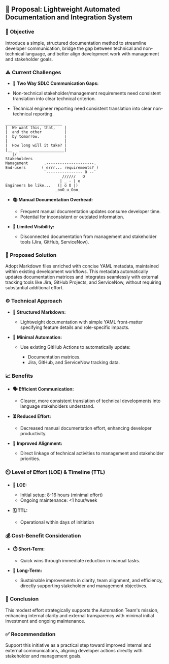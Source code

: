 ## 📄 Proposal: Lightweight Automated Documentation and Integration System

### 🎯 Objective

Introduce a simple, structured documentation method to streamline developer communication, bridge the gap between technical and non-technical language, and better align development work with management and stakeholder goals.

### ⚠️ Current Challenges

* **💬 Two Way SDLC Communication Gaps:**

* Non-technical stakeholder/management requirements need consistent translation into clear technical criterion.
* Technical engineer reporting need consistent translation into clear non-technical reporting.


```
_________________________
|  We want this, that,    |
|  and the other          |
|  by tomorrow.           |
|                         |
|  How long will it take? |
|__   ____________________|
   |/
Stakeholders
Management       .---------------------.
End-users       ( errr... requirements? )
                 `---------------- O --`
                         //////   O
                        | _ - | o
Engineers be like...   (| o O |)
                      _ooO_u_Ooo_
```

* **📚 Manual Documentation Overhead:**

  * Frequent manual documentation updates consume developer time.
  * Potential for inconsistent or outdated information.
* **👀 Limited Visibility:**

  * Disconnected documentation from management and stakeholder tools (Jira, GitHub, ServiceNow).

### 🚀 Proposed Solution

Adopt Markdown files enriched with concise YAML metadata, maintained within existing development workflows. This metadata automatically updates documentation matrices and integrates seamlessly with external tracking tools like Jira, GitHub Projects, and ServiceNow, without requiring substantial additional effort.

### ⚙️ Technical Approach

* **📝 Structured Markdown:**

  * Lightweight documentation with simple YAML front-matter specifying feature details and role-specific impacts.
* **🤖 Minimal Automation:**

  * Use existing GitHub Actions to automatically update:

    * Documentation matrices.
    * Jira, GitHub, and ServiceNow tracking data.

### 📈 Benefits

* **🗣️ Efficient Communication:**

  * Clearer, more consistent translation of technical developments into language stakeholders understand.
* **⏳ Reduced Effort:**

  * Decreased manual documentation effort, enhancing developer productivity.
* **🔗 Improved Alignment:**

  * Direct linkage of technical activities to management and stakeholder priorities.

### ⏲️ Level of Effort (LOE) & Timeline (TTL)

* **📌 LOE:**

  * Initial setup: 8-16 hours (minimal effort)
  * Ongoing maintenance: <1 hour/week
* **🗓️ TTL:**

  * Operational within days of initiation

### 💰 Cost-Benefit Consideration

* **⏱️ Short-Term:**

  * Quick wins through immediate reduction in manual tasks.
* **🌱 Long-Term:**

  * Sustainable improvements in clarity, team alignment, and efficiency, directly supporting stakeholder and management objectives.

### 📌 Conclusion

This modest effort strategically supports the Automation Team's mission, enhancing internal clarity and external transparency with minimal initial investment and ongoing maintenance.

### ✅ Recommendation

Support this initiative as a practical step toward improved internal and external communications, aligning developer actions directly with stakeholder and management goals.
